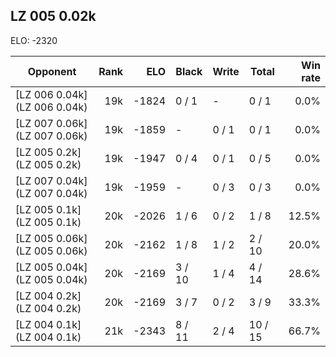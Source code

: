 ## LZ 005 0.02k ##

ELO: -2320

Opponent | Rank | ELO | Black | Write | Total | Win rate
---------|-----:|----:|-------|-------|-------|-------:
[LZ 006 0.04k](LZ 006 0.04k) | 19k | -1824 | 0 / 1 | - | 0 / 1 | 0.0%
[LZ 007 0.06k](LZ 007 0.06k) | 19k | -1859 | - | 0 / 1 | 0 / 1 | 0.0%
[LZ 005 0.2k](LZ 005 0.2k) | 19k | -1947 | 0 / 4 | 0 / 1 | 0 / 5 | 0.0%
[LZ 007 0.04k](LZ 007 0.04k) | 19k | -1959 | - | 0 / 3 | 0 / 3 | 0.0%
[LZ 005 0.1k](LZ 005 0.1k) | 20k | -2026 | 1 / 6 | 0 / 2 | 1 / 8 | 12.5%
[LZ 005 0.06k](LZ 005 0.06k) | 20k | -2162 | 1 / 8 | 1 / 2 | 2 / 10 | 20.0%
[LZ 005 0.04k](LZ 005 0.04k) | 20k | -2169 | 3 / 10 | 1 / 4 | 4 / 14 | 28.6%
[LZ 004 0.2k](LZ 004 0.2k) | 20k | -2169 | 3 / 7 | 0 / 2 | 3 / 9 | 33.3%
[LZ 004 0.1k](LZ 004 0.1k) | 21k | -2343 | 8 / 11 | 2 / 4 | 10 / 15 | 66.7%

